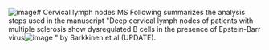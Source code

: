 ![image](https://github.com/SarkkinenJ/cervical_lymphnodes_MS/assets/93309509/c84ea195-bbf7-4d27-8f3c-1a63d8466a8a)# Cervical lymph nodes MS
Following summarizes the analysis steps used in the manuscript "Deep cervical lymph nodes of patients with multiple sclerosis show dysregulated B cells in the presence of Epstein-Barr virus![image](https://github.com/SarkkinenJ/cervical_lymphnodes_MS/assets/93309509/5b497ee1-3bc9-4365-9973-b3d6ff887e32)
" by Sarkkinen et al (UPDATE).

